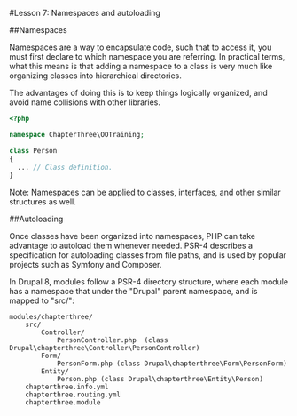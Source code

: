 #Lesson 7: Namespaces and autoloading

##Namespaces

Namespaces are a way to encapsulate code, such that to access it, you must first declare to which namespace you are 
referring. In practical terms, what this means is that adding a namespace to a class is very much like organizing 
classes into hierarchical directories.

The advantages of doing this is to keep things logically organized, and avoid name collisions with other libraries.


```php
<?php

namespace ChapterThree\OOTraining;

class Person
{
  ... // Class definition.
}
```

Note: Namespaces can be applied to classes, interfaces, and other similar structures as well.


##Autoloading

Once classes have been organized into namespaces, PHP can take advantage to autoload them whenever needed.
PSR-4 describes a specification for autoloading classes from file paths, and is used by popular projects such as
Symfony and Composer.

In Drupal 8, modules follow a PSR-4 directory structure, where each module has a namespace that under the 
"Drupal" parent namespace, and is mapped to "src/":

```
modules/chapterthree/
    src/
        Controller/
            PersonController.php  (class Drupal\chapterthree\Controller\PersonController)
        Form/
            PersonForm.php (class Drupal\chapterthree\Form\PersonForm)
        Entity/
            Person.php (class Drupal\chapterthree\Entity\Person)
    chapterthree.info.yml
    chapterthree.routing.yml
    chapterthree.module
```
